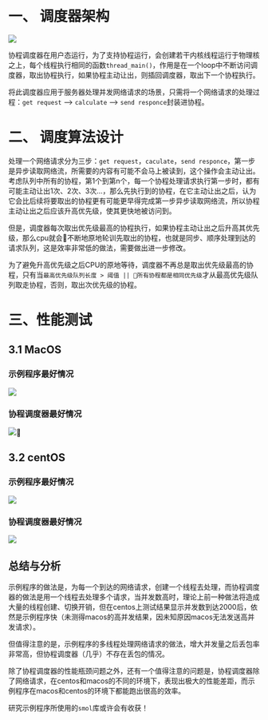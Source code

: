 # 一、 调度器架构

![](/Users/wangwenzhi/Library/Application%20Support/marktext/images/2021-11-25-22-45-33-image.png)

协程调度器在用户态运行，为了支持协程运行，会创建若干内核线程运行于物理核之上，每个线程执行相同的函数`thread_main()`，作用是在一个loop中不断访问调度器，取出协程执行，如果协程主动让出，则插回调度器，取出下一个协程执行。

将此调度器应用于服务器处理并发网络请求的场景，只需将一个网络请求的处理过程：`get request` —> `calculate` —> `send responce`封装进协程。



# 二、 调度算法设计

处理一个网络请求分为三步：`get request`，`caculate`，`send responce`，第一步是异步读取网络流，所需要的内容有可能不会马上被读到，这个操作会主动让出。考虑队列中所有的协程，第1个到第n个，每一个协程处理请求执行第一步时，都有可能主动让出1次、2次、3次...，那么先执行到的协程，在它主动让出之后，认为它会比后续将要取出的协程更有可能更早得完成第一步异步读取网络流，所以协程主动让出之后应该升高优先级，使其更快地被访问到。

但是，调度器每次取出优先级最高的协程执行，如果协程主动让出之后升高其优先级，那么cpu就会不断地原地轮训先取出的协程，也就是同步、顺序处理到达的请求队列，这是效率非常低的做法，需要做出进一步修改。

为了避免升高优先级之后CPU的原地等待，调度器不再总是取出优先级最高的协程，只有当`最高优先级队列长度 > 阈值 || 所有协程都是相同优先级`才从最高优先级队列取走协程，否则，取出次优先级的协程。



# 三、性能测试

## 3.1 MacOS

### 示例程序最好情况

![](/Users/wangwenzhi/Library/Application%20Support/marktext/images/2021-11-25-23-52-34-image.png)

### 协程调度器最好情况

![](/Users/wangwenzhi/Library/Application%20Support/marktext/images/2021-11-25-23-53-29-image.png)

## 3.2 centOS

### 示例程序最好情况

![](/Users/wangwenzhi/Library/Application%20Support/marktext/images/2021-11-25-23-57-14-image.png)

### 协程调度器最好情况

![](/Users/wangwenzhi/Library/Application%20Support/marktext/images/2021-11-25-23-56-34-image.png)



## 总结与分析

示例程序的做法是，为每一个到达的网络请求，创建一个线程去处理，而协程调度器的做法是用一个线程去处理多个请求，当并发数高时，理论上前一种做法将造成大量的线程创建、切换开销，但在centos上测试结果显示并发数到达2000后，依然是示例程序快（未测得macos的高并发结果，因未知原因macos无法发送高并发请求）。

但值得注意的是，示例程序的多线程处理网络请求的做法，增大并发量之后丢包率非常高，但协程调度器（几乎）不存在丢包的情况。

除了协程调度器的性能瓶颈问题之外，还有一个值得注意的问题是，协程调度器除了网络请求，在centos和macos的不同的环境下，表现出极大的性能差距，而示例程序在macos和centos的环境下都能跑出很高的效率。

研究示例程序所使用的`smol`库或许会有收获！


